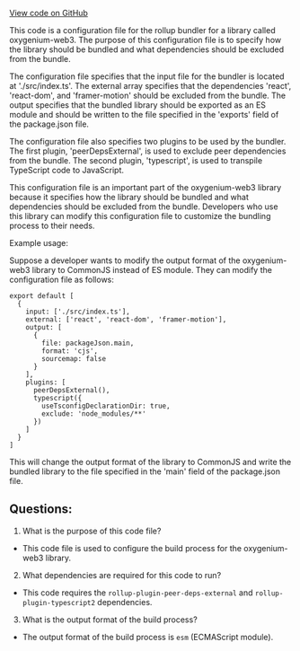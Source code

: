 [View code on GitHub](https://github.com/oxygenium/oxygenium-web3/packages/web3-react/rollup.config.dev.js)

This code is a configuration file for the rollup bundler for a library called oxygenium-web3. The purpose of this configuration file is to specify how the library should be bundled and what dependencies should be excluded from the bundle. 

The configuration file specifies that the input file for the bundler is located at './src/index.ts'. The external array specifies that the dependencies 'react', 'react-dom', and 'framer-motion' should be excluded from the bundle. The output specifies that the bundled library should be exported as an ES module and should be written to the file specified in the 'exports' field of the package.json file. 

The configuration file also specifies two plugins to be used by the bundler. The first plugin, 'peerDepsExternal', is used to exclude peer dependencies from the bundle. The second plugin, 'typescript', is used to transpile TypeScript code to JavaScript. 

This configuration file is an important part of the oxygenium-web3 library because it specifies how the library should be bundled and what dependencies should be excluded from the bundle. Developers who use this library can modify this configuration file to customize the bundling process to their needs. 

Example usage:

Suppose a developer wants to modify the output format of the oxygenium-web3 library to CommonJS instead of ES module. They can modify the configuration file as follows:

```
export default [
  {
    input: ['./src/index.ts'],
    external: ['react', 'react-dom', 'framer-motion'],
    output: [
      {
        file: packageJson.main,
        format: 'cjs',
        sourcemap: false
      }
    ],
    plugins: [
      peerDepsExternal(),
      typescript({
        useTsconfigDeclarationDir: true,
        exclude: 'node_modules/**'
      })
    ]
  }
]
```

This will change the output format of the library to CommonJS and write the bundled library to the file specified in the 'main' field of the package.json file.
## Questions: 
 1. What is the purpose of this code file?
- This code file is used to configure the build process for the oxygenium-web3 library.

2. What dependencies are required for this code to run?
- This code requires the `rollup-plugin-peer-deps-external` and `rollup-plugin-typescript2` dependencies.

3. What is the output format of the build process?
- The output format of the build process is `esm` (ECMAScript module).